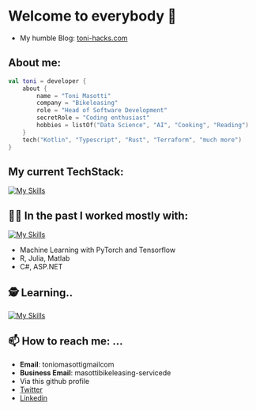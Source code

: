 # Welcome to everybody 👋

* My humble Blog: [toni-hacks.com](https://blog.toni-hacks.com/)

## About me:
```kotlin
val toni = developer {
    about {
        name = "Toni Masotti"
        company = "Bikeleasing"
        role = "Head of Software Development"
        secretRole = "Coding enthusiast"
        hobbies = listOf("Data Science", "AI", "Cooking", "Reading")
    }
    tech("Kotlin", "Typescript", "Rust", "Terraform", "much more")
}
```

## **My current TechStack:**  

[![My Skills](https://skillicons.dev/icons?i=kotlin,ts,rust,aws,github,git,gradle,jest,nestjs,kubernetes&theme=light)](https://skillicons.dev)

## **👨‍💼 In the past I worked mostly with**:

[![My Skills](https://skillicons.dev/icons?i=py,pytorch,cs,r,matlab,julia,php,html,js,sass,vue,django,flask,linux&theme=light)](https://skillicons.dev)

- Machine Learning with PyTorch and Tensorflow 
- R, Julia, Matlab
- C#, ASP.NET
  
## **🕵️‍ Learning..**

[![My Skills](https://skillicons.dev/icons?i=gcp,wasm,go,ansible,arduino,kubernetes,nim&theme=light)](https://skillicons.dev)

## **📫 How to reach me: ...**
  - **Email**: toniomasotti<at>gmail<dot>com
  - **Business Email**: masotti<at>bikeleasing-service<dot>de
  - Via this github profile
  - [Twitter](https://twitter.com/amasotti3)
  - [Linkedin](https://www.linkedin.com/in/antonio-masotti-438138205/)

